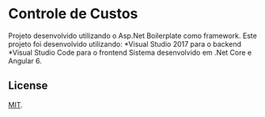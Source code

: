 # Controle de Custos

Projeto desenvolvido utilizando o Asp.Net Boilerplate como framework.
Este projeto foi desenvolvido utilizando:
    *Visual Studio 2017 para o backend
    *Visual Studio Code para o frontend
Sistema desenvolvido em .Net Core e Angular 6.

## License

[MIT](LICENSE).
